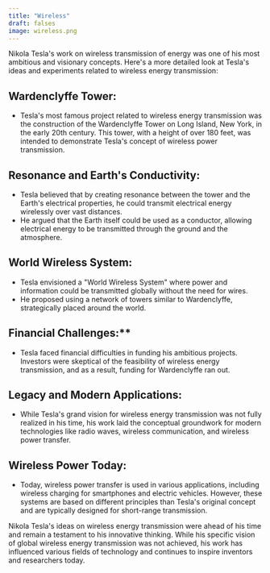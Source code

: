 ```yaml
---
title: "Wireless"
draft: falses
image: wireless.png
---
```


Nikola Tesla's work on wireless transmission of energy was one of his most ambitious and visionary concepts. Here's a more detailed look at Tesla's ideas and experiments related to wireless energy transmission:

## Wardenclyffe Tower:
   - Tesla's most famous project related to wireless energy transmission was the construction of the Wardenclyffe Tower on Long Island, New York, in the early 20th century. This tower, with a height of over 180 feet, was intended to demonstrate Tesla's concept of wireless power transmission.

## Resonance and Earth's Conductivity:
   - Tesla believed that by creating resonance between the tower and the Earth's electrical properties, he could transmit electrical energy wirelessly over vast distances.
   - He argued that the Earth itself could be used as a conductor, allowing electrical energy to be transmitted through the ground and the atmosphere.

## World Wireless System:
   - Tesla envisioned a "World Wireless System" where power and information could be transmitted globally without the need for wires.
   - He proposed using a network of towers similar to Wardenclyffe, strategically placed around the world.

## Financial Challenges:**
   - Tesla faced financial difficulties in funding his ambitious projects. Investors were skeptical of the feasibility of wireless energy transmission, and as a result, funding for Wardenclyffe ran out.

## Legacy and Modern Applications:
   - While Tesla's grand vision for wireless energy transmission was not fully realized in his time, his work laid the conceptual groundwork for modern technologies like radio waves, wireless communication, and wireless power transfer.

## Wireless Power Today:
   - Today, wireless power transfer is used in various applications, including wireless charging for smartphones and electric vehicles. However, these systems are based on different principles than Tesla's original concept and are typically designed for short-range transmission.

Nikola Tesla's ideas on wireless energy transmission were ahead of his time and remain a testament to his innovative thinking. While his specific vision of global wireless energy transmission was not achieved, his work has influenced various fields of technology and continues to inspire inventors and researchers today.
